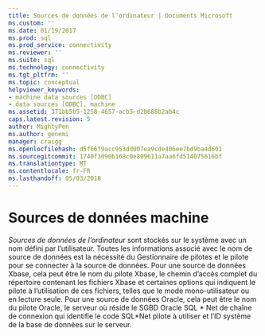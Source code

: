 ```yaml
---
title: Sources de données de l’ordinateur | Documents Microsoft
ms.custom: ''
ms.date: 01/19/2017
ms.prod: sql
ms.prod_service: connectivity
ms.reviewer: ''
ms.suite: sql
ms.technology: connectivity
ms.tgt_pltfrm: ''
ms.topic: conceptual
helpviewer_keywords:
- machine data sources [ODBC]
- data sources [ODBC], machine
ms.assetid: 371bb5b5-1258-4657-acb5-d2b688b2ab4c
caps.latest.revision: 5
author: MightyPen
ms.author: genemi
manager: craigg
ms.openlocfilehash: d5f66f9acc953dd007ea9cde406ee7bd9ba4d601
ms.sourcegitcommit: 1740f3090b168c0e809611a7aa6fd514075616bf
ms.translationtype: MT
ms.contentlocale: fr-FR
ms.lasthandoff: 05/03/2018
---
```

# <a name="machine-data-sources"></a>Sources de données machine
*Sources de données de l’ordinateur* sont stockés sur le système avec un nom défini par l’utilisateur. Toutes les informations associé avec le nom de source de données est la nécessité du Gestionnaire de pilotes et le pilote pour se connecter à la source de données. Pour une source de données Xbase, cela peut être le nom du pilote Xbase, le chemin d’accès complet du répertoire contenant les fichiers Xbase et certaines options qui indiquent le pilote à l’utilisation de ces fichiers, telles que le mode mono-utilisateur ou en lecture seule. Pour une source de données Oracle, cela peut être le nom du pilote Oracle, le serveur où réside le SGBD Oracle SQL * Net de chaîne de connexion qui identifie le code SQL\*Net pilote à utiliser et l’ID système de la base de données sur le serveur.

